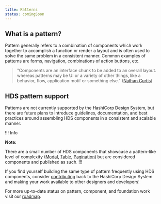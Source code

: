 ```yaml
---
title: Patterns
status: comingSoon
---
```


## What is a pattern?

Pattern generally refers to a combination of components which work together to accomplish a function or render a layout and is often used to solve the same problem in a consistent manner. Common examples of patterns are forms, navigation, combinations of action buttons, etc.

> "Components are an interface chunk to be added to an overall layout. whereas patterns may be UI or a variety of other things, like a behavior, flow, application motif or something else." ([Nathan Curtis](https://medium.com/eightshapes-llc/patterns-components-2ce778cbe4e8))

## HDS pattern support

Patterns are not currently supported by the HashiCorp Design System, but there are future plans to introduce guidelines, documentation, and best practices around assembling HDS components in a consistent and scalable manner.

!!! Info

**Note:** 

There are a small number of HDS components that showcase a pattern-like level of complexity ([Modal](/components/modal), [Table](/components/table), [Pagination](/components/pagination)) but are considered components and published as such.
!!!

If you find yourself building the same type of pattern frequently using HDS components, consider [contributing](/getting-started-contribution) back to the HashiCorp Design System and making your work available to other designers and developers!

For more up-to-date status on pattern, component, and foundation work visit our [roadmap](#).
